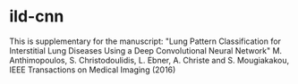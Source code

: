 # ild-cnn
This is supplementary for the manuscript: "Lung Pattern Classification for Interstitial Lung Diseases Using a Deep Convolutional Neural Network"     M. Anthimopoulos, S. Christodoulidis, L. Ebner, A. Christe and S. Mougiakakou, IEEE Transactions on Medical Imaging (2016)
